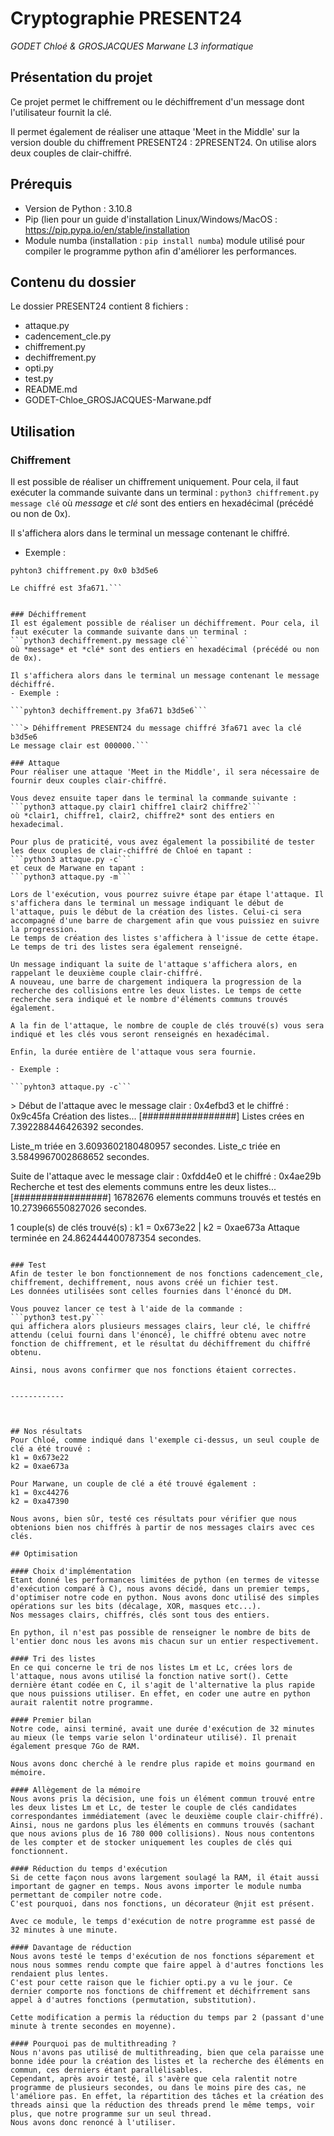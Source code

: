 # Cryptographie PRESENT24

*GODET Chloé & GROSJACQUES Marwane*
*L3 informatique*

## Présentation du projet
Ce projet permet le chiffrement ou le déchiffrement d'un message dont l'utilisateur fournit la clé.

Il permet également de réaliser une attaque 'Meet in the Middle' sur la version double du chiffrement PRESENT24 : 2PRESENT24. On utilise alors deux couples de clair-chiffré. 

## Prérequis
- Version de Python : 3.10.8
- Pip (lien pour un guide d'installation Linux/Windows/MacOS : https://pip.pypa.io/en/stable/installation
- Module numba (installation : ```pip install numba```)
module utilisé pour compiler le programme python afin d'améliorer les performances.

## Contenu du dossier
Le dossier PRESENT24 contient 8 fichiers :
- attaque.py
- cadencement_cle.py
- chiffrement.py
- dechiffrement.py
- opti.py
- test.py
- README.md
- GODET-Chloe_GROSJACQUES-Marwane.pdf

## Utilisation
### Chiffrement
Il est possible de réaliser un chiffrement uniquement. Pour cela, il faut exécuter la commande suivante dans un terminal : 
```python3 chiffrement.py message clé```
où *message* et *clé* sont des entiers en hexadécimal (précédé ou non de 0x).

Il s'affichera alors dans le terminal un message contenant le chiffré.
- Exemple :

```pyhton3 chiffrement.py 0x0 b3d5e6```

```> Chiffrement PRESENT24 du message clair 000000 avec la clé b3d5e6
Le chiffré est 3fa671.```


### Déchiffrement
Il est également possible de réaliser un déchiffrement. Pour cela, il faut exécuter la commande suivante dans un terminal : 
```python3 dechiffrement.py message clé```
où *message* et *clé* sont des entiers en hexadécimal (précédé ou non de 0x).

Il s'affichera alors dans le terminal un message contenant le message déchiffré.
- Exemple :

```pyhton3 dechiffrement.py 3fa671 b3d5e6```

```> Déhiffrement PRESENT24 du message chiffré 3fa671 avec la clé b3d5e6
Le message clair est 000000.```

### Attaque
Pour réaliser une attaque 'Meet in the Middle', il sera nécessaire de fournir deux couples clair-chiffré. 

Vous devez ensuite taper dans le terminal la commande suivante : 
```python3 attaque.py clair1 chiffre1 clair2 chiffre2```
où *clair1, chiffre1, clair2, chiffre2* sont des entiers en hexadecimal. 

Pour plus de praticité, vous avez également la possibilité de tester les deux couples de clair-chiffré de Chloé en tapant :
```python3 attaque.py -c```
et ceux de Marwane en tapant : 
```python3 attaque.py -m```

Lors de l'exécution, vous pourrez suivre étape par étape l'attaque. Il s'affichera dans le terminal un message indiquant le début de l'attaque, puis le début de la création des listes. Celui-ci sera accompagné d'une barre de chargement afin que vous puissiez en suivre la progression. 
Le temps de création des listes s'affichera à l'issue de cette étape. 
Le temps de tri des listes sera également renseigné. 

Un message indiquant la suite de l'attaque s'affichera alors, en rappelant le deuxième couple clair-chiffré. 
A nouveau, une barre de chargement indiquera la progression de la recherche des collisions entre les deux listes. Le temps de cette recherche sera indiqué et le nombre d'éléments communs trouvés également. 

A la fin de l'attaque, le nombre de couple de clés trouvé(s) vous sera indiqué et les clés vous seront renseignés en hexadécimal.

Enfin, la durée entière de l'attaque vous sera fournie. 

- Exemple :

```pyhton3 attaque.py -c```

```
\> Début de l'attaque avec le message clair : 0x4efbd3 et le chiffré : 0x9c45fa
Création des listes...
[#################]
Listes crées en 7.392288446426392 secondes.

Liste_m triée en 3.6093602180480957 secondes.
Liste_c triée en 3.5849967002868652 secondes.

Suite de l'attaque avec le message clair : 0xfdd4e0 et le chiffré : 0x4ae29b
Recherche et test des elements communs entre les deux listes...
[#################]
16782676 elements communs trouvés et testés en 10.273966550827026 secondes.

1 couple(s) de clés trouvé(s) :
k1 = 0x673e22 | k2 = 0xae673a
Attaque terminée en 24.862444400787354 secondes.
```

### Test
Afin de tester le bon fonctionnement de nos fonctions cadencement_cle, chiffrement, dechiffrement, nous avons créé un fichier test.
Les données utilisées sont celles fournies dans l'énoncé du DM. 

Vous pouvez lancer ce test à l'aide de la commande : 
```python3 test.py``` 
qui affichera alors plusieurs messages clairs, leur clé, le chiffré attendu (celui fourni dans l'énoncé), le chiffré obtenu avec notre fonction de chiffrement, et le résultat du déchiffrement du chiffré obtenu. 

Ainsi, nous avons confirmer que nos fonctions étaient correctes. 


------------



## Nos résultats
Pour Chloé, comme indiqué dans l'exemple ci-dessus, un seul couple de clé a été trouvé : 
k1 = 0x673e22
k2 = 0xae673a

Pour Marwane, un couple de clé a été trouvé également : 
k1 = 0xc44276
k2 = 0xa47390

Nous avons, bien sûr, testé ces résultats pour vérifier que nous obtenions bien nos chiffrés à partir de nos messages clairs avec ces clés. 

## Optimisation

#### Choix d'implémentation
Etant donné les performances limitées de python (en termes de vitesse d'exécution comparé à C), nous avons décidé, dans un premier temps, d'optimiser notre code en python. Nous avons donc utilisé des simples opérations sur les bits (décalage, XOR, masques etc...). 
Nos messages clairs, chiffrés, clés sont tous des entiers. 

En python, il n'est pas possible de renseigner le nombre de bits de l'entier donc nous les avons mis chacun sur un entier respectivement. 

#### Tri des listes
En ce qui concerne le tri de nos listes Lm et Lc, crées lors de l'attaque, nous avons utilisé la fonction native sort(). Cette dernière étant codée en C, il s'agit de l'alternative la plus rapide que nous puissions utiliser. En effet, en coder une autre en python aurait ralentit notre programme.

#### Premier bilan
Notre code, ainsi terminé, avait une durée d'exécution de 32 minutes au mieux (le temps varie selon l'ordinateur utilisé). Il prenait également presque 7Go de RAM.

Nous avons donc cherché à le rendre plus rapide et moins gourmand en mémoire. 

#### Allègement de la mémoire
Nous avons pris la décision, une fois un élément commun trouvé entre les deux listes Lm et Lc, de tester le couple de clés candidates correspondantes immédiatement (avec le deuxième couple clair-chiffré). Ainsi, nous ne gardons plus les éléments en communs trouvés (sachant que nous avions plus de 16 780 000 collisions). Nous nous contentons de les compter et de stocker uniquement les couples de clés qui fonctionnent. 

#### Réduction du temps d'exécution
Si de cette façon nous avons largement soulagé la RAM, il était aussi important de gagner en temps. Nous avons importer le module numba permettant de compiler notre code. 
C'est pourquoi, dans nos fonctions, un décorateur @njit est présent. 

Avec ce module, le temps d'exécution de notre programme est passé de 32 minutes à une minute. 

#### Davantage de réduction
Nous avons testé le temps d'exécution de nos fonctions séparement et nous nous sommes rendu compte que faire appel à d'autres fonctions les rendaient plus lentes. 
C'est pour cette raison que le fichier opti.py a vu le jour. Ce dernier comporte nos fonctions de chiffrement et déchifrrement sans appel à d'autres fonctions (permutation, substitution). 

Cette modification a permis la réduction du temps par 2 (passant d'une minute à trente secondes en moyenne).

#### Pourquoi pas de multithreading ?
Nous n'avons pas utilisé de multithreading, bien que cela paraisse une bonne idée pour la création des listes et la recherche des éléments en commun, ces derniers étant parallélisables. 
Cependant, après avoir testé, il s'avère que cela ralentit notre programme de plusieurs secondes, ou dans le moins pire des cas, ne l'améliore pas. En effet, la répartition des tâches et la création des threads ainsi que la réduction des threads prend le même temps, voir plus, que notre programme sur un seul thread. 
Nous avons donc renoncé à l'utiliser. 







